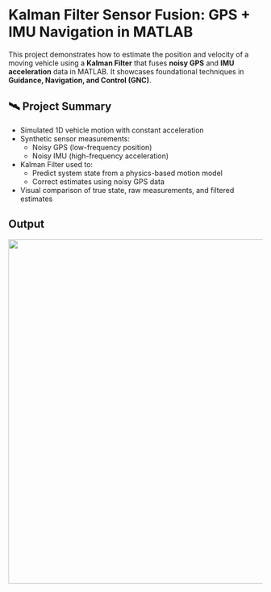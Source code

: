 # Kalman Filter Sensor Fusion: GPS + IMU Navigation in MATLAB

This project demonstrates how to estimate the position and velocity of a moving vehicle using a **Kalman Filter** that fuses **noisy GPS** and **IMU acceleration** data in MATLAB. It showcases foundational techniques in **Guidance, Navigation, and Control (GNC)**.

## 🛰️ Project Summary

- Simulated 1D vehicle motion with constant acceleration
- Synthetic sensor measurements:
  - Noisy GPS (low-frequency position)
  - Noisy IMU (high-frequency acceleration)
- Kalman Filter used to:
  - Predict system state from a physics-based motion model
  - Correct estimates using noisy GPS data
- Visual comparison of true state, raw measurements, and filtered estimates

## Output

<p align="center">
<img width="1592" height="682" alt="image" src="https://github.com/user-attachments/assets/154a8cda-6c26-4409-b93a-0399c77045ac" />
</p>
